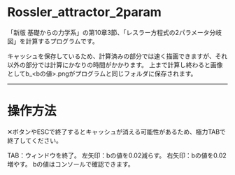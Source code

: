 # Rossler_attractor_2param
「新版 基礎からの力学系」の第10章3節、「レスラー方程式の2パラメータ分岐図」を計算するプログラムです。

キャッシュを保存しているため、計算済みの部分では速く描画できますが、それ以外の部分では計算にかなりの時間がかかります。
上まで計算し終わると画像としてb_<bの値>.pngがプログラムと同じフォルダに保存されます。

--- 
# 操作方法
✕ボタンやESCで終了するとキャッシュが消える可能性があるため、極力TABで終了してください。

TAB：ウィンドウを終了。
左矢印：bの値を0.02減らす。
右矢印：bの値を0.02増やす。
bの値はコンソールで確認できます。
